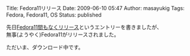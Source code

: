 Title: Fedora11リリース
Date: 2009-06-10 05:47
Author: masayukig
Tags: Fedora, Fedora11, OS
Status: published

先日[Fedora11間もなくリリース](http://www.0r2.info/blog/2009/06/08/fedora11%e9%96%93%e3%82%82%e3%81%aa%e3%81%8f%e3%83%aa%e3%83%aa%e3%83%bc%e3%82%b9/)というエントリーを書きましたが、  
無事(ようやく)Fedora11がリリースされました。

ただいま、ダウンロード中です。
